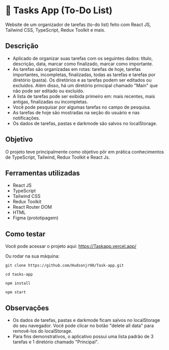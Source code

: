 # 📅 Tasks App (To-Do List)

Website de um organizador de tarefas (to-do list) feito com React JS, Tailwind CSS, TypeScript, Redux Toolkit e mais.



## Descrição

- Aplicado de organizar suas tarefas com os seguintes dados: título, descrição, data, marcar como finalizado, marcar como importante. 
- As tarefas são organizadas em rotas: tarefas de hoje, tarefas importantes, incompletas, finalizadas, todas as tarefas e tarefas por diretório (pasta). Os diretórios e as tarefas podem ser editados ou excluídos. Além disso, há um diretório principal chamado "Main" que não pode ser editado ou excluído.
- A lista de tarefas pode ser exibida primeiro em: mais recentes, mais antigas, finalizadas ou incompletas.
- Você pode pesquisar por algumas tarefas no campo de pesquisa.
- As tarefas de hoje são mostradas na seção do usuário e nas notificações.
- Os dados de tarefas, pastas e darkmode são salvos no localStorage.

## Objetivo

O projeto teve principalmente como objetivo pôr em prática conhecimentos de TypeScript, Tailwind, Redux Toolkit e React Js.

## Ferramentas utilizadas

- React JS
- TypeScript
- Tailwind CSS
- Redux Toolkit
- React Router DOM
- HTML
- Figma (prototipagem)

## Como testar

Você pode acessar o projeto aqui: https://Taskapp.vercel.app/

Ou rodar na sua máquina: 

``` 
git clone https://github.com/Hudsonjr90/Task-app.git
```
``` 
cd tasks-app
```
``` 
npm install
```
```
npm start
```


## Observações

- Os dados de tarefas, pastas e darkmode ficam salvos no localStorage do seu navegador. Você pode clicar no botão "delete all data" para removê-los do localStorage.
- Para fins demonstrativos, o aplicativo possui uma lista padrão de 3 tarefas e 1 diretório chamado "Principal".
